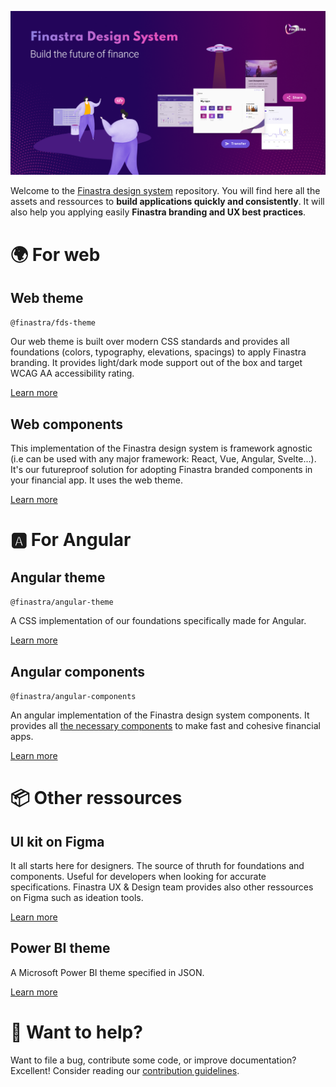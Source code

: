 ![](./.github/assets/banner_home.png)

Welcome to the [Finastra design system](https://design.fusionfabric.cloud/) repository. You will find here all the assets and ressources to **build applications quickly and consistently**. It will also help you applying easily **Finastra branding and UX best practices**.

# 🌍 For web

## Web theme

`@finastra/fds-theme`

Our web theme is built over modern CSS standards and provides all foundations (colors, typography, elevations, spacings) to apply Finastra branding. It provides light/dark mode support out of the box and target WCAG AA accessibility rating.

[Learn more](./themes/fds-theme/README.md)

## Web components

This implementation of the Finastra design system is framework agnostic (i.e can be used with any major framework: React, Vue, Angular, Svelte...). It's our futureproof solution for adopting Finastra branded components in your financial app. It uses the web theme.

[Learn more](./libs/web-components/README.md)

# 🅰️ For Angular

## Angular theme

`@finastra/angular-theme`

A CSS implementation of our foundations specifically made for Angular.

[Learn more](./themes/angular-theme/README.md)

## Angular components

`@finastra/angular-components`

An angular implementation of the Finastra design system components. It provides all [the necessary components](https://lucid-bassi-bfa8cc.netlify.app/) to make fast and cohesive financial apps.

[Learn more](./libs/angular-components/README.md)

# 📦 Other ressources

## UI kit on Figma

It all starts here for designers. The source of thruth for foundations and components. Useful for developers when looking for accurate specifications. Finastra UX & Design team provides also other ressources on Figma such as ideation tools.

[Learn more](https://www.figma.com/@finastra)

## Power BI theme

A Microsoft Power BI theme specified in JSON.

[Learn more](./themes/power-bi-theme/README.md)

# 💌 Want to help?

Want to file a bug, contribute some code, or improve documentation?
Excellent! Consider reading our [contribution guidelines](./CONTRIBUTING.md).
